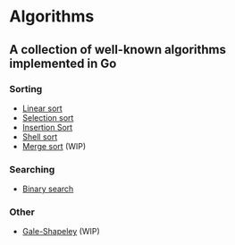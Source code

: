Algorithms
==========

A collection of well-known algorithms implemented in Go
-------------------------------------------------------

### Sorting
* [Linear sort](https://github.com/oyvinddd/algorithms/blob/master/sorting/linearsort/linearsort.go "Go to page")
* [Selection sort](https://github.com/oyvinddd/algorithms/blob/master/sorting/selectionsort/selectionsort.go "Go to page")
* [Insertion Sort](https://github.com/oyvinddd/algorithms/blob/master/sorting/insertionsort/insertionsort.go "Go to page")
* [Shell sort](https://github.com/oyvinddd/algorithms/blob/master/sorting/shellsort/shellsort.go "Go to page")
* [Merge sort](https://github.com/oyvinddd/algorithms/blob/master/sorting/mergesort/mergesort.go "Go to page") (WIP)
### Searching
* [Binary search](https://github.com/oyvinddd/algorithms/blob/master/searching/binarysearch.go "Go to page")
### Other
* [Gale-Shapeley](https://github.com/oyvinddd/algorithms/blob/master/other/galeshapeley/galeshapeley.go "Go to page") (WIP)